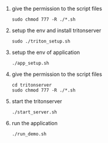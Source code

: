 1.  give the permission to the script files
     ```
     sudo chmod 777 -R ./*.sh
     ```

2. setup the env and install tritonserver
      ```
      sudo ./triton_setup.sh
      ```

3. setup the env of application 
      ```
      ./app_setup.sh
      ```

4. give the permission to the script files
      ```
      cd tritonserver
      sudo chmod 777 -R ./*.sh
      ```

5. start the tritonserver
      ```
      ./start_server.sh
      ```

6. run the application
      ```
      ./run_demo.sh
      ```